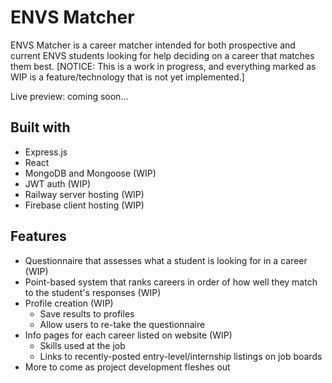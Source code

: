 # ENVS Matcher

ENVS Matcher is a career matcher intended for both prospective and current ENVS students looking for help 
deciding on a career that matches them best. [NOTICE: This is a work in progress, and everything marked as WIP 
is a feature/technology that is not yet implemented.]

Live preview: coming soon...

## Built with
* Express.js
* React
* MongoDB and Mongoose (WIP)
* JWT auth (WIP)
* Railway server hosting (WIP)
* Firebase client hosting (WIP)

## Features
* Questionnaire that assesses what a student is looking for in a career (WIP)
* Point-based system that ranks careers in order of how well they match to the student's responses (WIP)
* Profile creation (WIP)
  - Save results to profiles
  - Allow users to re-take the questionnaire
* Info pages for each career listed on website (WIP)
  - Skills used at the job
  - Links to recently-posted entry-level/internship listings on job boards
* More to come as project development fleshes out

